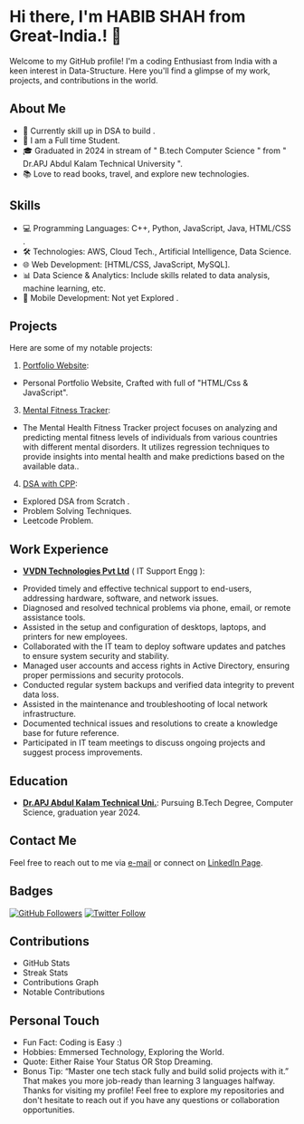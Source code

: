 # Hi there, I'm HABIB SHAH from Great-India.! 👋

Welcome to my GitHub profile! I'm a coding Enthusiast from India with a keen interest in Data-Structure. Here you'll find a glimpse of my work, projects, and contributions in the world.

## About Me
- 🌱 Currently skill up in DSA to build .
- 💼 I am a Full time Student.
- 🎓 Graduated in 2024 in stream of " B.tech Computer Science " from " Dr.APJ Abdul Kalam Technical University ".
- 📚 Love to read books, travel, and explore new technologies.

## Skills
- 💻 Programming Languages: C++, Python, JavaScript, Java, HTML/CSS .
- 🛠️ Technologies: AWS, Cloud Tech., Artificial Intelligence, Data Science.
- 🌐 Web Development: [HTML/CSS, JavaScript, MySQL].
- 📊 Data Science & Analytics: Include skills related to data analysis, machine learning, etc.
- 📱 Mobile Development: Not yet Explored .

## Projects
Here are some of my notable projects:
1. [Portfolio Website](https://dev-habibshah.netlify.app/):
- Personal Portfolio Website, Crafted with full of "HTML/Css & JavaScript".
3. [Mental Fitness Tracker](https://github.com/ha7890846/mental_fitness_tracker):
- The Mental Health Fitness Tracker project focuses on analyzing and predicting mental fitness levels of individuals from various countries with different mental disorders. It utilizes regression techniques to provide insights into mental health and make predictions based on the available data..
4. [DSA with CPP](https://github.com/ha7890846/DSA_with_Cpp):
  - Explored DSA from Scratch .
  - Problem Solving Techniques.
  - Leetcode Problem.

## Work Experience
- **[VVDN Technologies Pvt Ltd](https://www.linkedin.com/company/vvdn-technologies/)** ( IT Support Engg ):
* Provided timely and effective technical support to end-users, addressing hardware, software, and network issues.
* Diagnosed and resolved technical problems via phone, email, or remote assistance tools.
* Assisted in the setup and configuration of desktops, laptops, and printers for new employees.
* Collaborated with the IT team to deploy software updates and patches to ensure system security and stability.
* Managed user accounts and access rights in Active Directory, ensuring proper permissions and security protocols.
* Conducted regular system backups and verified data integrity to prevent data loss.
* Assisted in the maintenance and troubleshooting of local network infrastructure.
* Documented technical issues and resolutions to create a knowledge base for future reference.
* Participated in IT team meetings to discuss ongoing projects and suggest process improvements. 
## Education
- **[Dr.APJ Abdul Kalam Technical Uni.](https://en.wikipedia.org/wiki/Dr._A.P.J._Abdul_Kalam_Technical_University)**: Pursuing B.Tech Degree, Computer Science, graduation year 2024.
## Contact Me
Feel free to reach out to me via [e-mail](mailto:habib.shah2023@outlook.com) or connect on [LinkedIn Page](https://www.linkedin.com/in/habib2023/).

## Badges
[![GitHub Followers](https://img.shields.io/github/followers/ha7890846?style=social)](https://github.com/ha7890846)
[![Twitter Follow](https://img.shields.io/twitter/follow/habib2023?style=social)](https://twitter.com/)

## Contributions
- GitHub Stats
- Streak Stats
- Contributions Graph
- Notable Contributions

## Personal Touch
- Fun Fact:    Coding is Easy :)
- Hobbies:    Emmersed Technology, Exploring the World.
- Quote:     Either Raise Your Status OR Stop Dreaming.
- Bonus Tip:  “Master one tech stack fully and build solid projects with it.”
That makes you more job-ready than learning 3 languages halfway.
Thanks for visiting my profile! Feel free to explore my repositories and don't hesitate to reach out if you have any questions or collaboration opportunities.

